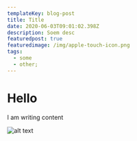 ```yaml
---
templateKey: blog-post
title: Title
date: 2020-06-03T09:01:02.398Z
description: Soem desc
featuredpost: true
featuredimage: /img/apple-touch-icon.png
tags:
  - some
  - other;
---
```

# Hello

I am writing content



![alt text](/img/blog-index.jpg " title of image")